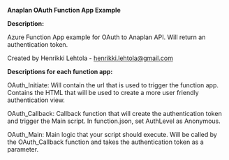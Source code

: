 **Anaplan OAuth Function App Example**

**Description:**

Azure Function App example for OAuth to Anaplan API. Will return an authentication token. 

Created by Henrikki Lehtola - henrikki.lehtola@gmail.com

**Descriptions for each function app:**

OAuth_Initiate:
Will contain the url that is used to trigger the function app.
Contains the HTML that will be used to create a more user friendly authentication view.

OAuth_Callback:
Callback function that will create the authentication token and trigger the Main script.
In function.json, set AuthLevel as Anonymous.

OAuth_Main:
Main logic that your script should execute.
Will be called by the OAuth_Callback function and takes the authentication token as a parameter.
